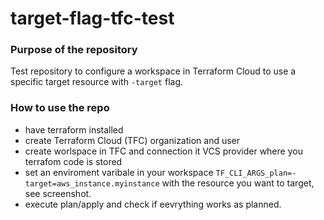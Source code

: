 # target-flag-tfc-test

### Purpose of the repository
Test repository to configure a workspace in Terraform Cloud to use a specific target resource with `-target` flag.

### How to use the repo
- have terraform installed 
- create Terraform Cloud (TFC) organization and user
- create worlspace in TFC and connection it VCS provider where you terrafom code is stored 
- set an enviroment varibale in your workspace `TF_CLI_ARGS_plan=-target=aws_instance.myinstance` with the resource you want to target, see screenshot.
- execute plan/apply and check if eevrything works as planned.

